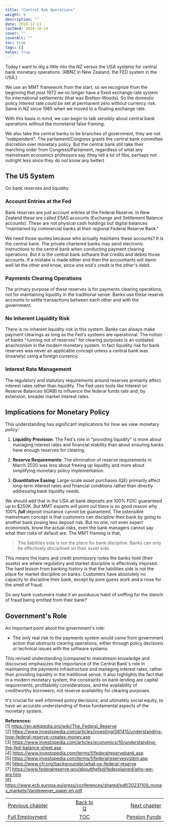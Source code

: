 ```yaml
---
title: "Central Bak Operations"
weight: 9
description: ""
date: 2019-12-11
lastmod: 2024-10-24
cover: ""
coverAlt: ""
toc: true
tags: []
katex: true
---
```


Today I want to dig a little into the NZ versus the USA systems for central 
bank monetary operations. (RBNZ in New Zealand, the FED system in the USA.)

We use an MMT framework from the start, so we recognize from the beginning 
that post 1972 we no longer have a fixed exchange rate system for international 
settlements (that was Bretton-Woods). So the domestic policy interest 
rate _could be_ set at permanent zero without currency risk. Same in NZ since 
1985 when we moved to a floating exchange rate. 

With this basis in mind, we can begin to talk sensibly about central bank 
operations without the monetarist false framing. 

We also take the central banks to be branches of government, they are not 
"independent". The parliament/Congress grants the central bank committee 
discretion over monetary policy. But the central bank still take their 
marching order from Congress/Parliament, regardless of what any mainstream 
economics professors say (they tell a lot of fibs, perhaps not outright less 
since they do not know any better)


## The US System

On bank reserves and liquidity.

### Account Entries at the Fed

Bank reserves are just account entries at the Federal Reserve. In New Zealand 
these are called ESAS accounts (Exchange and Settlement Balance accounts).
These are not physical cash holdings but digital balances "maintained by 
commercial banks at their regional Federal Reserve Bank."

We need those quotes because who actually maintains these accounts? It is 
the central bank. The private chartered banks may send electronic 
instructions to the central bank when conducting payment clearing 
operations. But it is the central bank software that credits and debits 
those accounts. If a mistake is made either end then the accountants will 
damn well let the other end know, since one end's credit is the other's 
debit.

### Payments Clearing Operations

The primary purpose of these reserves is for payments clearing 
operations, not for maintaining liquidity in the traditional sense. Banks 
use these reserve accounts to settle transactions between each other and 
with the government.

### No Inherent Liquidity Risk

There is no inherent liquidity risk in this system. Banks can always make 
payment clearings as long as the Fed's systems are operational. The notion 
of banks "running out of reserves" for clearing purposes is an outdated 
anachronism in the modern monetary system.  In fact liquidity risk for 
bank reserves was never an applicable concept unless a central bank was 
(insanely) using a foreign currency.

### Interest Rate Management

The regulatory and statutory requirements around reserves primarily affect 
interest rates rather than liquidity. The Fed uses tools like Interest on 
Reserve Balances (IORB) to influence the federal funds rate and, by 
extension, broader market interest rates.

## Implications for Monetary Policy

This understanding has significant implications for how we view 
monetary policy:

1. **Liquidity Provision**: The Fed's role in "providing liquidity" is more 
about managing interest rates and financial stability than about ensuring 
banks have enough reserves for clearing.

2. **Reserve Requirements**: The elimination of reserve requirements in 
March 2020 was less about freeing up liquidity and more about simplifying 
monetary policy implementation.

3. **Quantitative Easing**: Large-scale asset purchases (QE) primarily 
affect long-term interest rates and financial conditions rather than 
directly addressing bank liquidity needs.

We should add that in the USA all bank deposits are 100% FDIC guaranteed
up to \$250K. But MMT experts will point out there is no good reason why 
100% **_full_** deposit insurance cannot be guaranteed. The ostensible mainstream 
concept is that customers can discipline their bank by going to another 
bank posing less deposit risk.  But no one, not even expert economists, know 
the actual risks, even the bank managers cannot say what their risks of 
default are. The MMT framing is that,

> The liabilities side is not the place for bank discipline. Banks can only 
be effectively disciplined on their asset side.

This means the loans and credit promissory notes the banks hold (their assets) 
are where regulatory and market discipline is effectively imposed. The hard 
lesson from banking history is that the liabilities side is not the place 
for market discipline on banks. Customers have absolutely no capacity to 
discipline their bank, except by pure guess work and a nose for the smell 
of fraud.

Do any bank customers make it an assiduous habit of sniffing for the stench
of fraud being emitted from their bank?


## Government's Role

An important point about the government's role:

- The only real risk to the payments system would come from government 
action that obstructs clearing operations, either through policy decisions 
or technical issues with the software systems.

This revised understanding (compared to mainstream knowledge and 
discourse) emphasizes the importance of the Central Bank's role in 
maintaining the payments infrastructure and managing interest rates, rather 
than providing liquidity in the traditional sense. It also highlights the 
fact that in a modern monetary system, the constraints on bank lending are 
capital requirements, profitability considerations, and the availability 
of creditworthy borrowers, not reserve availability for clearing purposes.

It's crucial for well informed policy decisions, and ultimately social 
equity, to have an accurate understanding of these fundamental aspects of 
the monetary system.

**References:**  
[1] https://en.wikipedia.org/wiki/The_Federal_Reserve  
[2] https://www.investopedia.com/articles/investing/081415/understanding-how-federal-reserve-creates-money.asp  
[3] https://www.investopedia.com/articles/economics/10/understanding-the-fed-balance-sheet.asp  
[4] https://www.investopedia.com/terms/f/federalreservebank.asp  
[5] https://www.investopedia.com/terms/f/federalreservesystem.asp  
[6] https://www.cfr.org/backgrounder/what-us-federal-reserve  
[7] https://www.federalreserve.gov/aboutthefed/fedexplained/who-we-are.htm  
[8] https://www.ecb.europa.eu/press/conferences/shared/pdf/20231109_money_markets/Vandeweyer_paper.en.pdf  


<table style="border-collapse: collapse; border=0;">
    <colgroup>
       <col span="1" style="width: 25%;">
       <col span="1" style="width: 10%;">
       <col span="1" style="width: 25%;">
    </colgroup>
<tr style="border: 1px solid color:#0f0f0f;">
<td style="border: 1px solid color:#0f0f0f;">
<a href="../008_fullemployment_and_pricestability">Previous chapter</a></td>
<td style="border: 1px solid color:#0f0f0f; text-align:center;">
<a href="../">Back to Q</a></td>
<td style="border: 1px solid color:#0f0f0f; text-align:right;">
<a href="../012_pension_funds">Next chapter</a></td>
</tr>
<tr style="border: 1px solid color:#0f0f0f;">
<td style="border: 1px solid color:#0f0f0f;">
<a href="../008_fullemployment_and_pricestability">Full Employment</a></td>
<td style="border: 1px solid color:#0f0f0f; text-align:center;">
<a href="../">TOC</a></td>
<td style="border: 1px solid color:#0f0f0f; text-align:right;">
<a href="../012_pension_funds">Pension Funds</a></td>
</tr>
</table>

